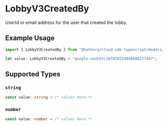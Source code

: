 # LobbyV3CreatedBy

UserId or email address for the user that created the lobby.

## Example Usage

```typescript
import { LobbyV3CreatedBy } from "@hathora/cloud-sdk-typescript/models/components";

let value: LobbyV3CreatedBy = "google-oauth2|107030234048588177467";
```

## Supported Types

### `string`

```typescript
const value: string = /* values here */
```

### `number`

```typescript
const value: number = /* values here */
```

